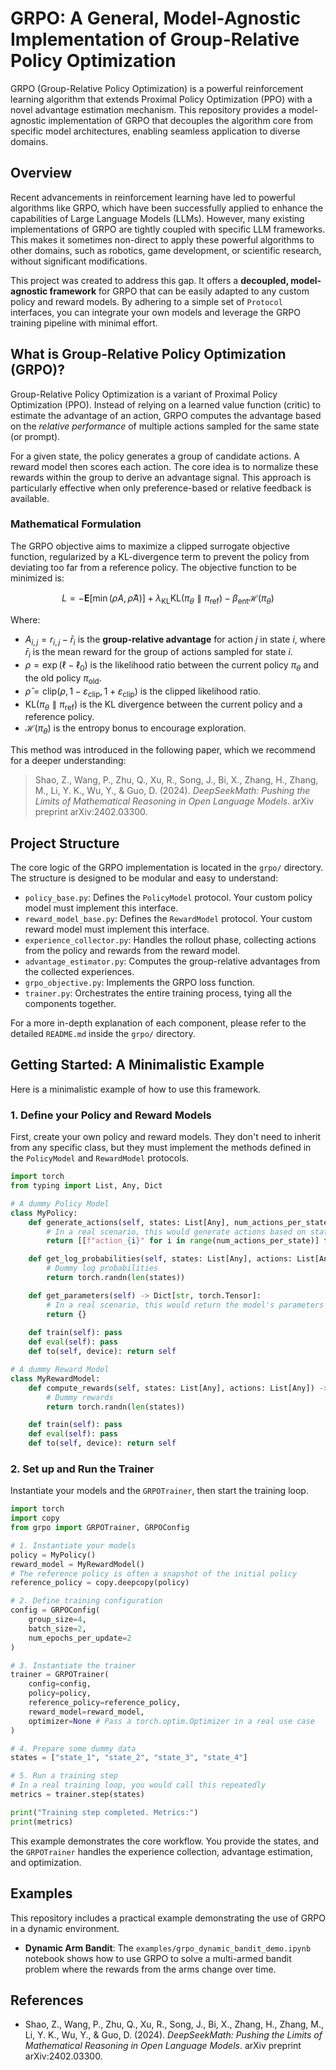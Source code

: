 # GRPO: A General, Model-Agnostic Implementation of Group-Relative Policy Optimization

GRPO (Group-Relative Policy Optimization) is a powerful reinforcement learning algorithm that extends Proximal Policy Optimization (PPO) with a novel advantage estimation mechanism. This repository provides a model-agnostic implementation of GRPO that decouples the algorithm core from specific model architectures, enabling seamless application to diverse domains.

## Overview

Recent advancements in reinforcement learning have led to powerful algorithms like GRPO, which have been successfully applied to enhance the capabilities of Large Language Models (LLMs). However, many existing implementations of GRPO are tightly coupled with specific LLM frameworks. This makes it sometimes non-direct to apply these powerful algorithms to other domains, such as robotics, game development, or scientific research, without significant modifications.

This project was created to address this gap. It offers a **decoupled, model-agnostic framework** for GRPO that can be easily adapted to any custom policy and reward models. By adhering to a simple set of `Protocol` interfaces, you can integrate your own models and leverage the GRPO training pipeline with minimal effort.

## What is Group-Relative Policy Optimization (GRPO)?

Group-Relative Policy Optimization is a variant of Proximal Policy Optimization (PPO). Instead of relying on a learned value function (critic) to estimate the advantage of an action, GRPO computes the advantage based on the *relative performance* of multiple actions sampled for the same state (or prompt).

For a given state, the policy generates a group of candidate actions. A reward model then scores each action. The core idea is to normalize these rewards within the group to derive an advantage signal. This approach is particularly effective when only preference-based or relative feedback is available.

### Mathematical Formulation

The GRPO objective aims to maximize a clipped surrogate objective function, regularized by a KL-divergence term to prevent the policy from deviating too far from a reference policy. The objective function to be minimized is:

$$L = -\mathbf{E}[\min(\rho A, \hat{\rho} A)] + \lambda_{\text{KL}} \text{KL}(\pi_\theta \parallel \pi_{\text{ref}}) - \beta_{\text{ent}} \mathcal{H}(\pi_\theta)$$

Where:
-   $A_{i,j} = r_{i,j} - \bar{r}_i$ is the **group-relative advantage** for action $j$ in state $i$, where $\bar{r}_i$ is the mean reward for the group of actions sampled for state $i$.
-   $\rho = \exp(\ell - \ell_0)$ is the likelihood ratio between the current policy $\pi_\theta$ and the old policy $\pi_{\text{old}}$.
-   $\hat{\rho} = \text{clip}(\rho, 1-\varepsilon_{\text{clip}}, 1+\varepsilon_{\text{clip}})$ is the clipped likelihood ratio.
-   $\text{KL}(\pi_\theta \parallel \pi_{\text{ref}})$ is the KL divergence between the current policy and a reference policy.
-   $\mathcal{H}(\pi_\theta)$ is the entropy bonus to encourage exploration.

This method was introduced in the following paper, which we recommend for a deeper understanding:

> Shao, Z., Wang, P., Zhu, Q., Xu, R., Song, J., Bi, X., Zhang, H., Zhang, M., Li, Y. K., Wu, Y., & Guo, D. (2024). *DeepSeekMath: Pushing the Limits of Mathematical Reasoning in Open Language Models*. arXiv preprint arXiv:2402.03300.

## Project Structure

The core logic of the GRPO implementation is located in the `grpo/` directory. The structure is designed to be modular and easy to understand:

-   `policy_base.py`: Defines the `PolicyModel` protocol. Your custom policy model must implement this interface.
-   `reward_model_base.py`: Defines the `RewardModel` protocol. Your custom reward model must implement this interface.
-   `experience_collector.py`: Handles the rollout phase, collecting actions from the policy and rewards from the reward model.
-   `advantage_estimator.py`: Computes the group-relative advantages from the collected experiences.
-   `grpo_objective.py`: Implements the GRPO loss function.
-   `trainer.py`: Orchestrates the entire training process, tying all the components together.

For a more in-depth explanation of each component, please refer to the detailed `README.md` inside the `grpo/` directory.

## Getting Started: A Minimalistic Example

Here is a minimalistic example of how to use this framework.

### 1. Define your Policy and Reward Models

First, create your own policy and reward models. They don't need to inherit from any specific class, but they must implement the methods defined in the `PolicyModel` and `RewardModel` protocols.

```python
import torch
from typing import List, Any, Dict

# A dummy Policy Model
class MyPolicy:
    def generate_actions(self, states: List[Any], num_actions_per_state: int, **kwargs) -> List[List[Any]]:
        # In a real scenario, this would generate actions based on states
        return [[f"action_{i}" for i in range(num_actions_per_state)] for _ in states]

    def get_log_probabilities(self, states: List[Any], actions: List[Any]) -> torch.Tensor:
        # Dummy log probabilities
        return torch.randn(len(states))

    def get_parameters(self) -> Dict[str, torch.Tensor]:
        # In a real scenario, this would return the model's parameters
        return {}
    
    def train(self): pass
    def eval(self): pass
    def to(self, device): return self

# A dummy Reward Model
class MyRewardModel:
    def compute_rewards(self, states: List[Any], actions: List[Any]) -> torch.Tensor:
        # Dummy rewards
        return torch.randn(len(states))

    def train(self): pass
    def eval(self): pass
    def to(self, device): return self

```

### 2. Set up and Run the Trainer

Instantiate your models and the `GRPOTrainer`, then start the training loop.

```python
import torch
import copy
from grpo import GRPOTrainer, GRPOConfig

# 1. Instantiate your models
policy = MyPolicy()
reward_model = MyRewardModel()
# The reference policy is often a snapshot of the initial policy
reference_policy = copy.deepcopy(policy)

# 2. Define training configuration
config = GRPOConfig(
    group_size=4,
    batch_size=2,
    num_epochs_per_update=2
)

# 3. Instantiate the trainer
trainer = GRPOTrainer(
    config=config,
    policy=policy,
    reference_policy=reference_policy,
    reward_model=reward_model,
    optimizer=None # Pass a torch.optim.Optimizer in a real use case
)

# 4. Prepare some dummy data
states = ["state_1", "state_2", "state_3", "state_4"]

# 5. Run a training step
# In a real training loop, you would call this repeatedly
metrics = trainer.step(states)

print("Training step completed. Metrics:")
print(metrics)
```

This example demonstrates the core workflow. You provide the states, and the `GRPOTrainer` handles the experience collection, advantage estimation, and optimization.

## Examples

This repository includes a practical example demonstrating the use of GRPO in a dynamic environment.

-   **Dynamic Arm Bandit**: The `examples/grpo_dynamic_bandit_demo.ipynb` notebook shows how to use GRPO to solve a multi-armed bandit problem where the rewards from the arms change over time.

## References

-   Shao, Z., Wang, P., Zhu, Q., Xu, R., Song, J., Bi, X., Zhang, H., Zhang, M., Li, Y. K., Wu, Y., & Guo, D. (2024). *DeepSeekMath: Pushing the Limits of Mathematical Reasoning in Open Language Models*. arXiv preprint arXiv:2402.03300.
